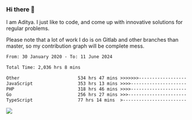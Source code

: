 ### Hi there 👋

I am Aditya. I just like to code, and come up with innovative solutions for regular problems.

Please note that a lot of work I do is on Gitlab and other branches than master, so my contribution graph will be complete mess.

<!--START_SECTION:waka-->

```txt
From: 30 January 2020 - To: 11 June 2024

Total Time: 2,036 hrs 8 mins

Other                      534 hrs 47 mins >>>>>>>------------------   26.27 %
JavaScript                 353 hrs 13 mins >>>>---------------------   17.35 %
PHP                        318 hrs 46 mins >>>>---------------------   15.66 %
Go                         256 hrs 27 mins >>>----------------------   12.60 %
TypeScript                 77 hrs 14 mins  >------------------------   03.79 %
```

<!--END_SECTION:waka-->

![](https://komarev.com/ghpvc/?username=BrainBuzzer)
